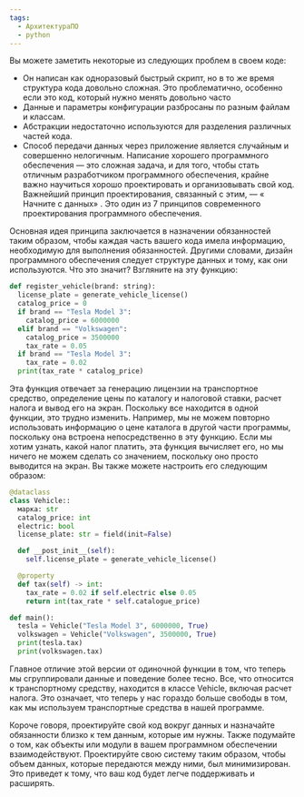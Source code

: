 ```yaml
---
tags:
  - АрхитектураПО
  - python
---
```


Вы можете заметить некоторые из следующих проблем в своем коде:

- Он написан как одноразовый быстрый скрипт, но в то же время структура кода довольно сложная. Это проблематично, особенно если это код, который нужно менять довольно часто
- Данные и параметры конфигурации разбросаны по разным файлам и классам.
- Абстракции недостаточно используются для разделения различных частей кода.
- Способ передачи данных через приложение является случайным и совершенно нелогичным.
Написание хорошего программного обеспечения — это сложная задача, и для того, чтобы стать отличным разработчиком программного обеспечения, крайне важно научиться хорошо проектировать и организовывать свой код. Важнейший принцип проектирования, связанный с этим, — « Начните с данных» . Это один из 7 принципов современного проектирования программного обеспечения.

Основная идея принципа заключается в назначении обязанностей таким образом, чтобы каждая часть вашего кода имела информацию, необходимую для выполнения обязанностей. Другими словами, дизайн программного обеспечения следует структуре данных и тому, как они используются. Что это значит? Взгляните на эту функцию:
```python
def register_vehicle(brand: string): 
  license_plate = generate_vehicle_license() 
  catalog_price = 0 
  if brand == "Tesla Model 3": 
    catalog_price = 6000000 
  elif brand == "Volkswagen": 
    catalog_price = 3500000 
    tax_rate = 0.05 
  if brand == "Tesla Model 3": 
    tax_rate = 0.02 
  print(tax_rate * catalog_price)
```
Эта функция отвечает за генерацию лицензии на транспортное средство, определение цены по каталогу и налоговой ставки, расчет налога и вывод его на экран. Поскольку все находится в одной функции, это трудно изменить. Например, мы не можем повторно использовать информацию о цене каталога в другой части программы, поскольку она встроена непосредственно в эту функцию. Если мы хотим узнать, какой налог платить, эта функция вычисляет его, но мы ничего не можем сделать со значением, поскольку оно просто выводится на экран. Вы также можете настроить его следующим образом:
```python
@dataclass 
class Vehicle:: 
  марка: str 
  catalog_price: int 
  electric: bool 
  license_plate: str = field(init=False) 

  def __post_init__(self): 
    self.license_plate = generate_vehicle_license() 

  @property 
  def tax(self) -> int: 
    tax_rate = 0.02 if self.electric else 0.05 
    return int(tax_rate * self.catalogue_price) 

def main(): 
  tesla = Vehicle("Tesla Model 3", 6000000, True) 
  volkswagen = Vehicle("Volkswagen", 3500000, True) 
  print(tesla.tax) 
  print(volkswagen.tax)
```
Главное отличие этой версии от одиночной функции в том, что теперь мы сгруппировали данные и поведение более тесно. Все, что относится к транспортному средству, находится в классе Vehicle, включая расчет налога. Это означает, что теперь у нас гораздо больше свободы в том, как мы используем транспортные средства в нашей программе.

Короче говоря, проектируйте свой код вокруг данных и назначайте обязанности близко к тем данным, которые им нужны. Также подумайте о том, как объекты или модули в вашем программном обеспечении взаимодействуют. Проектируйте свою систему таким образом, чтобы объем данных, которые передаются между ними, был минимизирован. Это приведет к тому, что ваш код будет легче поддерживать и расширять.